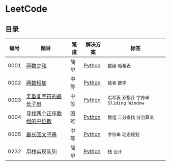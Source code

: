 # LeetCode

## 目录

|编号|题目|难度|解决方案|标签|
|---|-----|----------|--------|----|
|0001|[两数之和](./0001.Two-Sum/README.md)|简单|[Python](./0001.Two-Sum/0001.Two-Sum.py)|`数组` `哈希表`|
|0002|[两数相加](./0002.Add-Two-Numbers/README.md)|中等|[Python](./0002.Add-Two-Numbers/0002.Add-Two-Numbers.py)|`链表` `数学`|
|0003|[无重复字符的最长子串](./0003.Longest-Substring-Without-Repeating-Characters/README.md)|中等|[Python](./0003.Longest-Substring-Without-Repeating-Characters/0003.Longest-Substring-Without-Repeating-Characters.py)|`哈希表` `双指针` `字符串` `Sliding Window`|
|0004|[寻找两个正序数组的中位数](./0004.Median-of-Two-Sorted-Arrays/README.md)|困难|[Python](./0004.Median-of-Two-Sorted-Arrays/0004.Median-of-Two-Sorted-Arrays.py)|`数组` `二分查找` `分治算法`|
|0005|[最长回文子串](./0005.Longest-Palindromic-Substring/README.md)|中等|[Python](./0005.Longest-Palindromic-Substring/0005.Longest-Palindromic-Substring.py)|`字符串` `动态规划`|
|0232|[用栈实现队列](./0232.Implement-Queue-using-Stacks/README.md)|简单|[Python](./0232.Implement-Queue-using-Stacks/0232.Implement-Queue-using-Stacks.py)|`栈` `设计`|